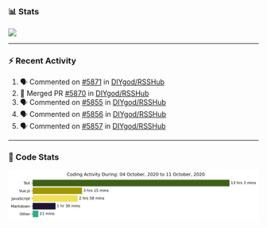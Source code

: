 ### :bar_chart: Stats

<a href="#">
  <img align="center" src="https://github-readme-stats.vercel.app/api?username=henryqw&count_private=true&show_icons=true" />
</a>
<!-- <a href="#">
  <img align="center" src="https://github-readme-stats-git-master.henryqw.vercel.app/api/top-langs/?username=HenryQW&layout=compact" />
</a> -->

---

### :zap: Recent Activity

<!--START_SECTION:activity-->

1. 🗣 Commented on [#5871](https://github.com/DIYgod/RSSHub/issues/5871) in [DIYgod/RSSHub](https://github.com/DIYgod/RSSHub)
2. 🎉 Merged PR [#5870](https://github.com/DIYgod/RSSHub/pull/5870) in [DIYgod/RSSHub](https://github.com/DIYgod/RSSHub)
3. 🗣 Commented on [#5855](https://github.com/DIYgod/RSSHub/issues/5855) in [DIYgod/RSSHub](https://github.com/DIYgod/RSSHub)
4. 🗣 Commented on [#5856](https://github.com/DIYgod/RSSHub/issues/5856) in [DIYgod/RSSHub](https://github.com/DIYgod/RSSHub)
5. 🗣 Commented on [#5857](https://github.com/DIYgod/RSSHub/issues/5857) in [DIYgod/RSSHub](https://github.com/DIYgod/RSSHub)
<!--END_SECTION:activity-->

---

### :calendar: Code Stats

![WakaTime](https://github.com/HenryQW/HenryQW/blob/master/images/stat.svg)
